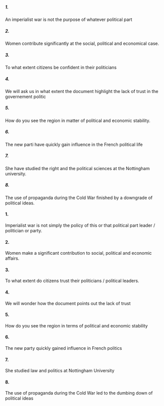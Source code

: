 ##### 1.
An imperialist war is not the purpose of whatever political part
##### 2.
Women contribute significantly at the social, political and economical case. 
##### 3.
To what extent citizens be confident in their politicians
##### 4.
We will ask us in what extent the document highlight the lack of trust in the governement politic
##### 5.
How do you see the region in matter of political and economic stability.
##### 6.
The new parti have quickly gain influence in the French political life
##### 7.
She have studied the right and the political sciences at the Nottingham university. 
##### 8.
The use of propaganda during the Cold War finished by a downgrade of political ideas. 


#### 1. 
Imperialist war is not simply the policy of this or that political part leader / politician or party. 
#### 2.
Women make a significant contribution to social, political and economic affairs. 
#### 3.
To what extent do citizens trust their politicians / political leaders. 
#### 4.
We will wonder how the document points out the lack of trust
#### 5.
How do you see the region in terms of political and economic stability
#### 6.
The new party quickly gained influence in French politics
#### 7.
She studied law and politics at Nottingham University
#### 8.
The use of propaganda during the Cold War led to the dumbing down of political ideas